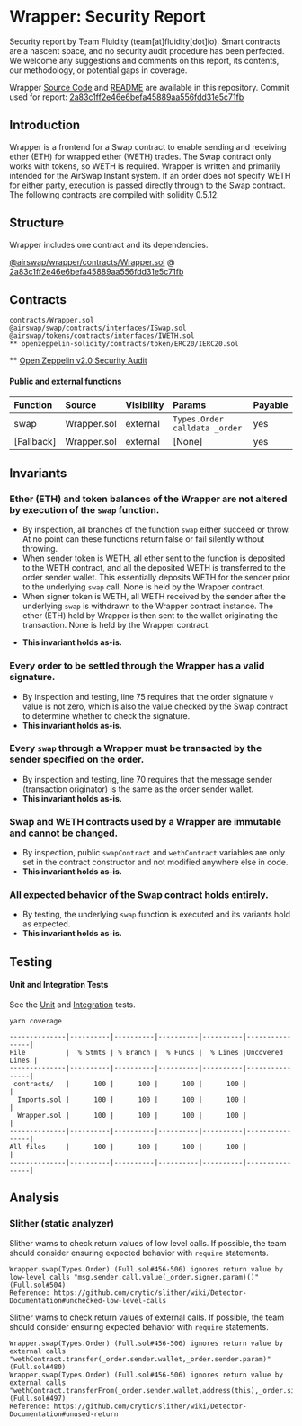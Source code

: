 # Wrapper: Security Report

Security report by Team Fluidity (team[at]fluidity[dot]io). Smart contracts are a nascent space, and no security audit procedure has been perfected. We welcome any suggestions and comments on this report, its contents, our methodology, or potential gaps in coverage.

Wrapper [Source Code](https://github.com/airswap/airswap-protocols/tree/master/helpers/wrapper) and [README](../README.md) are available in this repository. Commit used for report: [2a83c1ff2e46e6befa45889aa556fdd31e5c71fb](https://github.com/airswap/airswap-protocols/commit/2a83c1ff2e46e6befa45889aa556fdd31e5c71fb)

## Introduction

Wrapper is a frontend for a Swap contract to enable sending and receiving ether (ETH) for wrapped ether (WETH) trades. The Swap contract only works with tokens, so WETH is required. Wrapper is written and primarily intended for the AirSwap Instant system. If an order does not specify WETH for either party, execution is passed directly through to the Swap contract. The following contracts are compiled with solidity 0.5.12.

## Structure

Wrapper includes one contract and its dependencies.

[@airswap/wrapper/contracts/Wrapper.sol](../contracts/Wrapper.sol) @ [2a83c1ff2e46e6befa45889aa556fdd31e5c71fb](https://github.com/airswap/airswap-protocols/commit/2a83c1ff2e46e6befa45889aa556fdd31e5c71fb)

## Contracts

```
contracts/Wrapper.sol
@airswap/swap/contracts/interfaces/ISwap.sol
@airswap/tokens/contracts/interfaces/IWETH.sol
** openzeppelin-solidity/contracts/token/ERC20/IERC20.sol
```

\*\* [Open Zeppelin v2.0 Security Audit](https://drive.google.com/file/d/1gWUV0qz3n52VEUwoT-VlYmscPxxo9xhc/view)

#### Public and external functions

| Function   | Source      | Visibility | Params                        | Payable |
| :--------- | :---------- | :--------- | :---------------------------- | :------ |
| swap       | Wrapper.sol | external   | `Types.Order calldata _order` | yes     |
| [Fallback] | Wrapper.sol | external   | [None]                        | yes     |

## Invariants

### Ether (ETH) and token balances of the Wrapper are not altered by execution of the `swap` function.

- By inspection, all branches of the function `swap` either succeed or throw. At no point can these functions return false or fail silently without throwing.
- When sender token is WETH, all ether sent to the function is deposited to the WETH contract, and all the deposited WETH is transferred to the order sender wallet. This essentially deposits WETH for the sender prior to the underlying `swap` call. None is held by the Wrapper contract.
- When signer token is WETH, all WETH received by the sender after the underlying `swap` is withdrawn to the Wrapper contract instance. The ether (ETH) held by Wrapper is then sent to the wallet originating the transaction. None is held by the Wrapper contract.

* **This invariant holds as-is.**

### Every order to be settled through the Wrapper has a valid signature.

- By inspection and testing, line 75 requires that the order signature `v` value is not zero, which is also the value checked by the Swap contract to determine whether to check the signature.
- **This invariant holds as-is.**

### Every `swap` through a Wrapper must be transacted by the sender specified on the order.

- By inspection and testing, line 70 requires that the message sender (transaction originator) is the same as the order sender wallet.
- **This invariant holds as-is.**

### Swap and WETH contracts used by a Wrapper are immutable and cannot be changed.

- By inspection, public `swapContract` and `wethContract` variables are only set in the contract constructor and not modified anywhere else in code.
- **This invariant holds as-is.**

### All expected behavior of the Swap contract holds entirely.

- By testing, the underlying `swap` function is executed and its variants hold as expected.
- **This invariant holds as-is.**

## Testing

#### Unit and Integration Tests

See the [Unit](test/Wrapper-unit.js) and [Integration](test/Wrapper.js) tests.

```
yarn coverage
```

```
--------------|----------|----------|----------|----------|----------------|
File          |  % Stmts | % Branch |  % Funcs |  % Lines |Uncovered Lines |
--------------|----------|----------|----------|----------|----------------|
 contracts/   |      100 |      100 |      100 |      100 |                |
  Imports.sol |      100 |      100 |      100 |      100 |                |
  Wrapper.sol |      100 |      100 |      100 |      100 |                |
--------------|----------|----------|----------|----------|----------------|
All files     |      100 |      100 |      100 |      100 |                |
--------------|----------|----------|----------|----------|----------------|
```

## Analysis

### Slither (static analyzer)

Slither warns to check return values of low level calls. If possible, the team should consider ensuring expected behavior with `require` statements.

```
Wrapper.swap(Types.Order) (Full.sol#456-506) ignores return value by low-level calls "msg.sender.call.value(_order.signer.param)()" (Full.sol#504)
Reference: https://github.com/crytic/slither/wiki/Detector-Documentation#unchecked-low-level-calls
```

Slither warns to check return values of external calls. If possible, the team should consider ensuring expected behavior with `require` statements.

```
Wrapper.swap(Types.Order) (Full.sol#456-506) ignores return value by external calls "wethContract.transfer(_order.sender.wallet,_order.sender.param)" (Full.sol#480)
Wrapper.swap(Types.Order) (Full.sol#456-506) ignores return value by external calls "wethContract.transferFrom(_order.sender.wallet,address(this),_order.signer.param)" (Full.sol#497)
Reference: https://github.com/crytic/slither/wiki/Detector-Documentation#unused-return
```
